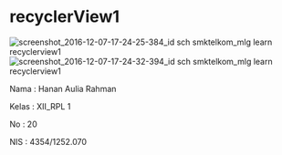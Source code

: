 # recyclerView1

![screenshot_2016-12-07-17-24-25-384_id sch smktelkom_mlg learn recyclerview1](https://cloud.githubusercontent.com/assets/21304049/20964906/163ba37e-bca6-11e6-858c-8ac5eb030afb.png)
![screenshot_2016-12-07-17-24-32-394_id sch smktelkom_mlg learn recyclerview1](https://cloud.githubusercontent.com/assets/21304049/20964905/160fff8a-bca6-11e6-8e77-3991d49c9bf4.png)



Nama : Hanan Aulia Rahman

Kelas : XII_RPL 1

No : 20

NIS : 4354/1252.070
